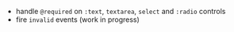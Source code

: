 * handle `@required` on `:text`, `textarea`, `select` and `:radio` controls
* fire `invalid` events (work in progress)